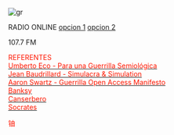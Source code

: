               
![gr](gr(1).png) 
          
                                    
<p>
<p>RADIO ONLINE <a href="http://giss.tv:8001/guerrillaradio.ogg">opcion 1</a>  <a href="https://guerrillaradio.github.io/guerrillaradio/">opcion 2</a>
<p>107.7 FM  
<p>
<p>
<div><font color="#ff1700">REFERENTES</font></div><div></div><div><font color="#ff1700"> </font><font color="#ff2d00"> </font></div>
<a href="https://omegalfa.es/downloadfile.php?file=libros/para-una-guerrilla-semiologica.pdf"><div><font color="#ff1700">Umberto Eco - Para una Guerrilla Semiológica</font></div><div></div><div><font color="#ff1700"> </font><font color="#ff2d00"> </font></div></a>
<div><font color="#ff1700"></font></div><div></div><div><font color="#ff1700"> </font><font color="#ff2d00"> </font></div>
<a href="https://annas-archive.org/md5/cbd7ef9269c23c58e1c55f7258a304cc"><div><font color="#ff1700">Jean Baudrillard - Simulacra & Simulation</font></div><div></div><div><font color="#ff1700"> </font><font color="#ff2d00"> </font></div></a>
<div><font color="#ff1700"></font></div><div></div><div><font color="#ff1700"> </font><font color="#ff2d00"> </font></div>
<a href="https://ia800605.us.archive.org/15/items/GuerillaOpenAccessManifesto/Goamjuly2008.pdf"><div><font color="#ff1700">Aaron Swartz - Guerrilla Open Access Manifesto</font></div><div></div><div><font color="#ff1700"> </font><font color="#ff2d00"> </font></div>
<a
href="https://www.banksy.blog/"><div><font color="#ff1700">Banksy</font></div><div></div><div><font color="#ff1700"> </font><font color="#ff2d00"> </font></div></a>
<div><font color="#ff1700"></font></div><div></div><div><font color="#ff1700"> </font><font color="#ff2d00"> </font></div>
<a
href="https://archive.org/details/canserbero-enfermo-en-vivo-desde-hermosillo"><div><font color="#ff1700">Canserbero</font></div><div></div><div><font color="#ff1700"> </font><font color="#ff2d00"> </font></div></a>
<a
href="https://archive.org/details/la-subversion-socratica-socrates-subersivo"><div><font color="#ff1700">Socrates</font></div><div></div><div><font color="#ff1700"> </font><font color="#ff2d00"> </font></div></a>

<p align="right">
<p href="https://guerrillaradio.github.io/doble_rendija/"><div><font color="#ff1700">铀</font></div><div></div><div><font color="#ff1700"> </font><font color="#ff2d00"> </font></div>
</p>
